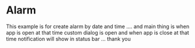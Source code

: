 Alarm
=====

This example is for create alarm by date and time .... and main thing is when app is open at that time custom dialog is open and when app is close at that time notification will show in status bar ... thank you
